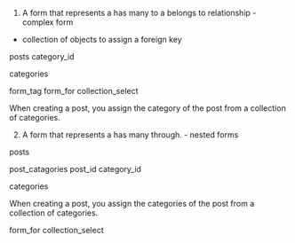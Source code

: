 1. A form that represents a has many to a belongs to relationship - complex form

  - collection of objects to assign a foreign key

  posts
                category_id


  categories


  form_tag
  form_for
    collection_select

  When creating a post, you assign the category of the post from a collection of categories.

2. A form that represents a has many through. - nested forms

  posts

  post_catagories
    post_id        category_id

  categories

  When creating a post, you assign the categories of the post from a collection of categories.

  form_for
    collection_select  